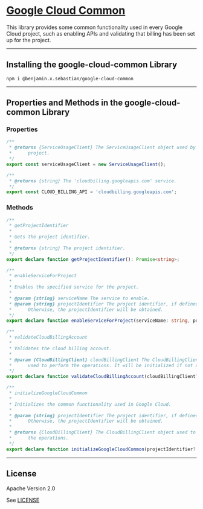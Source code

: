 # [Google Cloud Common](https://github.com/benjaminxsebastian/google-cloud-common)

This library provides some common functionality used in every Google Cloud project, such as enabling APIs and validating that billing has been set up for the project.

---

## Installing the google-cloud-common Library

```console
npm i @benjamin.x.sebastian/google-cloud-common
```

---

## Properties and Methods in the google-cloud-common Library

### Properties

```typescript
/**
 * @returns {ServiceUsageClient} The ServiceUsageClient object used by this
 *      project.
 */
export const serviceUsageClient = new ServiceUsageClient();
```

```typescript
/**
 * @returns {string} The 'cloudbilling.googleapis.com' service.
 */
export const CLOUD_BILLING_API = 'cloudbilling.googleapis.com';
```

### Methods

```typescript
/**
 * getProjectIdentifier
 *
 * Gets the project identifier.
 *
 * @returns {string} The project identifier.
 */
export declare function getProjectIdentifier(): Promise<string>;
```

```typescript
/**
 * enableServiceForProject
 *
 * Enables the specified service for the project.
 *
 * @param {string} serviceName The service to enable.
 * @param {string} projectIdentifier The project identifier, if defined.
 *      Otherwise, the projectIdentifier will be obtained.
 */
export declare function enableServiceForProject(serviceName: string, projectIdentifier?: string): Promise<void>;
```

```typescript
/**
 * validateCloudBillingAccount
 *
 * Validates the cloud billing account.
 *
 * @param {CloudBillingClient} cloudBillingClient The CloudBillingClient object
 *      used to perform the operations. It will be initialized if not defined.
 */
export declare function validateCloudBillingAccount(cloudBillingClient?: CloudBillingClient): Promise<void>;
```

```typescript
/**
 * initializeGoogleCloudCommon
 *
 * Initializes the common functionality used in Google Cloud.
 *
 * @param {string} projectIdentifier The project identifier, if defined.
 *      Otherwise, the projectIdentifier will be obtained.
 *
 * @returns {CloudBillingClient} The CloudBillingClient object used to perform
 *      the operations.
 */
export declare function initializeGoogleCloudCommon(projectIdentifier?: string): Promise<CloudBillingClient>;

```

---

## License

Apache Version 2.0

See [LICENSE](https://github.com/benjaminxsebastian/google-cloud-common/blob/main/LICENSE)
